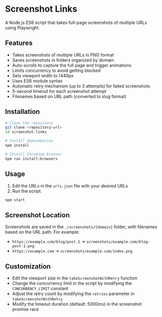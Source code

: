 # Screenshot Links

A Node.js ES6 script that takes full-page screenshots of multiple URLs using Playwright.

## Features

- Takes screenshots of multiple URLs in PNG format
- Saves screenshots in folders organized by domain
- Auto-scrolls to capture the full page and trigger animations
- Limits concurrency to avoid getting blocked
- Sets viewport width to 1440px
- Uses ES6 module syntax
- Automatic retry mechanism (up to 3 attempts) for failed screenshots
- 5-second timeout for each screenshot attempt
- Filenames based on URL path (converted to slug format)

## Installation

```bash
# Clone the repository
git clone <repository-url>
cd screenshot-links

# Install dependencies
npm install

# Install Chromium browser
npm run install:browsers
```

## Usage

1. Edit the URLs in the `urls.json` file with your desired URLs
2. Run the script:

```bash
npm start
```

## Screenshot Location

Screenshots are saved in the `./screenshots/{domain}` folder, with filenames based on the URL path. For example:
- `https://example.com/blog/post-1` → `screenshots/example.com/blog-post-1.png`
- `https://example.com` → `screenshots/example.com/index.png`

## Customization

- Edit the viewport size in the `takeScreenshotWithRetry` function
- Change the concurrency limit in the script by modifying the `CONCURRENCY_LIMIT` constant
- Adjust the retry count by modifying the `retries` parameter in `takeScreenshotWithRetry`
- Modify the timeout duration (default: 5000ms) in the screenshot promise race